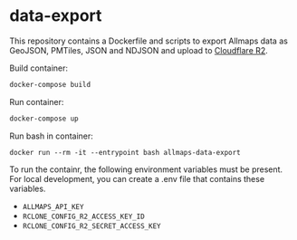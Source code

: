 # data-export

This repository contains a Dockerfile and scripts to export Allmaps data as GeoJSON, PMTiles, JSON and NDJSON and upload to [Cloudflare R2](https://developers.cloudflare.com/r2).

Build container:

```sh
docker-compose build
```

Run container:

```sh
docker-compose up
```

Run bash in container:

```
docker run --rm -it --entrypoint bash allmaps-data-export
```

To run the containr, the following environment variables must be present. For local development, you can create a .env file that contains these variables.

- `ALLMAPS_API_KEY`
- `RCLONE_CONFIG_R2_ACCESS_KEY_ID`
- `RCLONE_CONFIG_R2_SECRET_ACCESS_KEY`
